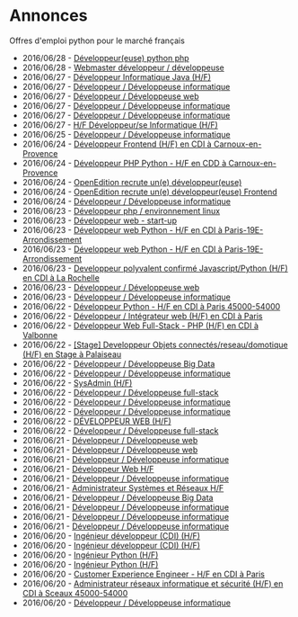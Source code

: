 # Annonces

Offres d'emploi python pour le marché français

* 2016/06/28 - [Développeur(euse) python php](http://pyjobs.fr/job/2719/developpeur-euse-python-php "Développeur(euse) python php")
* 2016/06/28 - [Webmaster développeur / développeuse](http://pyjobs.fr/job/2720/webmaster-developpeur-developpeuse "Webmaster développeur / développeuse")
* 2016/06/27 - [Développeur Informatique Java (H/F)](http://pyjobs.fr/job/2715/developpeur-informatique-java-h-f "Développeur Informatique Java (H/F)")
* 2016/06/27 - [Développeur / Développeuse informatique](http://pyjobs.fr/job/2713/developpeur-developpeuse-informatique "Développeur / Développeuse informatique")
* 2016/06/27 - [Développeur / Développeuse web](http://pyjobs.fr/job/2711/developpeur-developpeuse-web "Développeur / Développeuse web")
* 2016/06/27 - [Développeur / Développeuse informatique](http://pyjobs.fr/job/2718/developpeur-developpeuse-informatique "Développeur / Développeuse informatique")
* 2016/06/27 - [Développeur / Développeuse informatique](http://pyjobs.fr/job/2714/developpeur-developpeuse-informatique "Développeur / Développeuse informatique")
* 2016/06/27 - [H/F Développeur/se Informatique (H/F)](http://pyjobs.fr/job/2712/h-f-developpeur-se-informatique-h-f "H/F Développeur/se Informatique (H/F)")
* 2016/06/25 - [Développeur / Développeuse informatique](http://pyjobs.fr/job/2716/developpeur-developpeuse-informatique "Développeur / Développeuse informatique")
* 2016/06/24 - [Développeur Frontend (H/F) en CDI à Carnoux-en-Provence](http://pyjobs.fr/job/2709/developpeur-frontend-h-f-en-cdi-a-carnoux-en-provence "Développeur Frontend (H/F) en CDI à Carnoux-en-Provence")
* 2016/06/24 - [Développeur PHP Python - H/F en CDD à Carnoux-en-Provence](http://pyjobs.fr/job/2710/developpeur-php-python-h-f-en-cdd-a-carnoux-en-provence "Développeur PHP Python - H/F en CDD à Carnoux-en-Provence")
* 2016/06/24 - [OpenEdition recrute un(e) développeur(euse)](http://pyjobs.fr/job/2708/openedition-recrute-un-e-developpeur-euse "OpenEdition recrute un(e) développeur(euse)")
* 2016/06/24 - [OpenEdition recrute un(e) développeur(euse) Frontend](http://pyjobs.fr/job/2707/openedition-recrute-un-e-developpeur-euse-frontend "OpenEdition recrute un(e) développeur(euse) Frontend")
* 2016/06/24 - [Développeur / Développeuse informatique](http://pyjobs.fr/job/2717/developpeur-developpeuse-informatique "Développeur / Développeuse informatique")
* 2016/06/23 - [Développeur php / environnement linux](http://pyjobs.fr/job/2700/developpeur-php-environnement-linux "Développeur php / environnement linux")
* 2016/06/23 - [Développeur web - start-up](http://pyjobs.fr/job/2699/developpeur-web-start-up "Développeur web - start-up")
* 2016/06/23 - [Développeur web Python - H/F en CDI à Paris-19E-Arrondissement](http://pyjobs.fr/job/2198/developpeur-web-python-h-f-en-cdi-a-paris-19e-arrondissement "Développeur web Python - H/F en CDI à Paris-19E-Arrondissement")
* 2016/06/23 - [Développeur web Python - H/F en CDI à Paris-19E-Arrondissement](http://pyjobs.fr/job/2200/developpeur-web-python-h-f-en-cdi-a-paris-19e-arrondissement "Développeur web Python - H/F en CDI à Paris-19E-Arrondissement")
* 2016/06/23 - [Developpeur polyvalent confirmé Javascript/Python (H/F) en CDI à La Rochelle](http://pyjobs.fr/job/2199/developpeur-polyvalent-confirme-javascript-python-h-f-en-cdi-a-la-rochelle "Developpeur polyvalent confirmé Javascript/Python (H/F) en CDI à La Rochelle")
* 2016/06/23 - [Développeur / Développeuse web](http://pyjobs.fr/job/2222/developpeur-developpeuse-web "Développeur / Développeuse web")
* 2016/06/23 - [Développeur / Développeuse informatique](http://pyjobs.fr/job/2201/developpeur-developpeuse-informatique "Développeur / Développeuse informatique")
* 2016/06/22 - [Développeur Python - H/F en CDI à Paris 45000-54000](http://pyjobs.fr/job/2191/developpeur-python-h-f-en-cdi-a-paris-45000-54000 "Développeur Python - H/F en CDI à Paris 45000-54000")
* 2016/06/22 - [Développeur / Intégrateur web (H/F) en CDI à Paris](http://pyjobs.fr/job/2189/developpeur-integrateur-web-h-f-en-cdi-a-paris "Développeur / Intégrateur web (H/F) en CDI à Paris")
* 2016/06/22 - [Développeur Web Full-Stack - PHP (H/F) en CDI à Valbonne](http://pyjobs.fr/job/2190/developpeur-web-full-stack-php-h-f-en-cdi-a-valbonne "Développeur Web Full-Stack - PHP (H/F) en CDI à Valbonne")
* 2016/06/22 - [[Stage] Developpeur Objets connectés/reseau/domotique (H/F) en Stage à Palaiseau](http://pyjobs.fr/job/2187/stage-developpeur-objets-connectes-reseau-domotique-h-f-en-stage-a-palaiseau "[Stage] Developpeur Objets connectés/reseau/domotique (H/F) en Stage à Palaiseau")
* 2016/06/22 - [Développeur / Développeuse Big Data](http://pyjobs.fr/job/2192/developpeur-developpeuse-big-data "Développeur / Développeuse Big Data")
* 2016/06/22 - [Développeur / Développeuse informatique](http://pyjobs.fr/job/2195/developpeur-developpeuse-informatique "Développeur / Développeuse informatique")
* 2016/06/22 - [SysAdmin (H/F)](http://pyjobs.fr/job/2698/sysadmin-h-f "SysAdmin (H/F)")
* 2016/06/22 - [Développeur / Développeuse full-stack](http://pyjobs.fr/job/2186/developpeur-developpeuse-full-stack "Développeur / Développeuse full-stack")
* 2016/06/22 - [Développeur / Développeuse informatique](http://pyjobs.fr/job/2704/developpeur-developpeuse-informatique "Développeur / Développeuse informatique")
* 2016/06/22 - [Développeur / Développeuse informatique](http://pyjobs.fr/job/2703/developpeur-developpeuse-informatique "Développeur / Développeuse informatique")
* 2016/06/22 - [DÉVELOPPEUR WEB (H/F)](http://pyjobs.fr/job/2188/developpeur-web-h-f "DÉVELOPPEUR WEB (H/F)")
* 2016/06/22 - [Développeur / Développeuse full-stack](http://pyjobs.fr/job/2193/developpeur-developpeuse-full-stack "Développeur / Développeuse full-stack")
* 2016/06/21 - [Développeur / Développeuse web](http://pyjobs.fr/job/2706/developpeur-developpeuse-web "Développeur / Développeuse web")
* 2016/06/21 - [Développeur / Développeuse web](http://pyjobs.fr/job/2705/developpeur-developpeuse-web "Développeur / Développeuse web")
* 2016/06/21 - [Développeur / Développeuse informatique](http://pyjobs.fr/job/2701/developpeur-developpeuse-informatique "Développeur / Développeuse informatique")
* 2016/06/21 - [Développeur Web H/F](http://pyjobs.fr/job/2180/developpeur-web-h-f "Développeur Web H/F")
* 2016/06/21 - [Développeur / Développeuse informatique](http://pyjobs.fr/job/2194/developpeur-developpeuse-informatique "Développeur / Développeuse informatique")
* 2016/06/21 - [Administrateur Systèmes et Réseaux H/F](http://pyjobs.fr/job/2179/administrateur-systemes-et-reseaux-h-f "Administrateur Systèmes et Réseaux H/F")
* 2016/06/21 - [Développeur / Développeuse Big Data](http://pyjobs.fr/job/2184/developpeur-developpeuse-big-data "Développeur / Développeuse Big Data")
* 2016/06/21 - [Développeur / Développeuse informatique](http://pyjobs.fr/job/2183/developpeur-developpeuse-informatique "Développeur / Développeuse informatique")
* 2016/06/21 - [Développeur / Développeuse informatique](http://pyjobs.fr/job/2702/developpeur-developpeuse-informatique "Développeur / Développeuse informatique")
* 2016/06/21 - [Développeur / Développeuse informatique](http://pyjobs.fr/job/2196/developpeur-developpeuse-informatique "Développeur / Développeuse informatique")
* 2016/06/20 - [Ingénieur développeur (CDI) (H/F)](http://pyjobs.fr/job/2202/ingenieur-developpeur-cdi-h-f "Ingénieur développeur (CDI) (H/F)")
* 2016/06/20 - [Ingénieur développeur (CDI) (H/F)](http://pyjobs.fr/job/2177/ingenieur-developpeur-cdi-h-f "Ingénieur développeur (CDI) (H/F)")
* 2016/06/20 - [Ingénieur Python (H/F)](http://pyjobs.fr/job/2172/ingenieur-python-h-f "Ingénieur Python (H/F)")
* 2016/06/20 - [Ingénieur Python (H/F)](http://pyjobs.fr/job/2206/ingenieur-python-h-f "Ingénieur Python (H/F)")
* 2016/06/20 - [Customer Experience Engineer - H/F en CDI à Paris](http://pyjobs.fr/job/2171/customer-experience-engineer-h-f-en-cdi-a-paris "Customer Experience Engineer - H/F en CDI à Paris")
* 2016/06/20 - [Administrateur réseaux informatique et sécurité (H/F) en CDI à Sceaux 45000-54000](http://pyjobs.fr/job/2166/administrateur-reseaux-informatique-et-securite-h-f-en-cdi-a-sceaux-45000-54000 "Administrateur réseaux informatique et sécurité (H/F) en CDI à Sceaux 45000-54000")
* 2016/06/20 - [Développeur / Développeuse informatique](http://pyjobs.fr/job/2197/developpeur-developpeuse-informatique "Développeur / Développeuse informatique")


